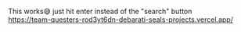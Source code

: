 This works😅 just hit enter instead of the "search" button<br>
https://team-questers-rod3yt6dn-debarati-seals-projects.vercel.app/
